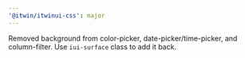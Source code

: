 ```yaml
---
'@itwin/itwinui-css': major
---
```


Removed background from color-picker, date-picker/time-picker, and column-filter. Use `iui-surface` class to add it back.
